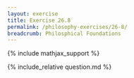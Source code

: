```yaml
---
layout: exercise
title: Exercise 26.8
permalink: /philosophy-exercises/26-8/
breadcrumb: Philosphical Foundations
---
```


{% include mathjax_support %}

<div><i class="arrow-up loader" data-chapter="philosophy-exercises" data-exercise="ex_8" data-rating="0"></i></div>
{% include_relative question.md %}

